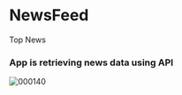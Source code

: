 # NewsFeed
Top News  

<h3> App is retrieving news data using API</H3>

![000140](https://user-images.githubusercontent.com/119126206/224152033-4da63b5e-8fb1-469b-962a-1c8c6341d1dd.png)
